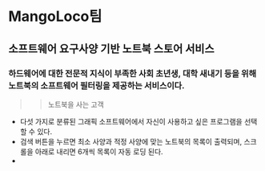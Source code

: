 # MangoLoco팀
## 소프트웨어 요구사양 기반 노트북 스토어 서비스
### 하드웨어에 대한 전문적 지식이 부족한 사회 초년생, 대학 새내기 등을 위해 노트북의 소프트웨어 필터링을 제공하는 서비스이다.
> 
>> 노트북을 사는 고객
- 다섯 가지로 분류된 그래픽 소프트웨어에서 자신이 사용하고 싶은 프로그램을 선택할 수 있다.
- 검색 버튼을 누르면 최소 사양과 적정 사양에 맞는 노트북의 목록이 출력되며, 스크롤을 아래로 내리면 6개씩 목록이 자동 로딩 된다.
- 
